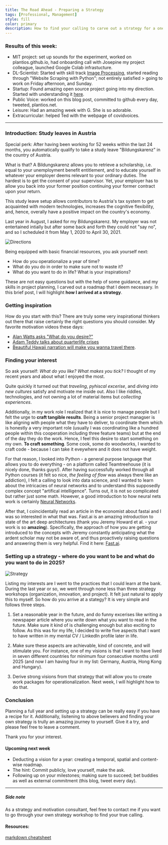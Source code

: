 ```yaml
---
title: The Road Ahead - Preparing a Strategy
tags: [Professional, Management]
style: fill
color: primary
description: How to find your calling to carve out a strategy for a one year study leave.
---
```


### Results of this week:
- MIT project: set up sounds for the experiment, worked on plantios.github.io, had onboarding call with Josepine my project colleague, launched Google Colab infrastucture.
- DL-Scientist: Started with skill track [Image Processing](https://learn.datacamp.com/skill-tracks/image-processing), started reading through "Website Scraping with Python"; not entirely satisfied > going to work on Friday afternoon, and Sunday.
- Startup: Found amazing open source project going into my direction. Started with understanding it [here](www.writeup.ai).
- Public Voice: worked on this blog post, committed to github every day, tweeted, plantios.net.
- Leisure: Had an amazing week with G. She is so adorable.
- Extracurricular: helped Ted with the webpage of covidvoices.

---

### Introduction: Study leaves in Austria

Special perk: After having been working for 52 weeks within the last 24 months, you automatically qualify to take a study leave "Bildungskarenz" in the country of Austria. 

What is that? A Bildungskarenz allows you to retrieve a scholarship, i.e. equal to your unemployment benefit entitlement, and to educate yourself in whatever your employer deems relevant to your ordinary duties. The hardest is to get the consent of your supervisor. Yet, your employer has to allow you back into your former position continuing your former contract upon your return. 

This study leave setup allows contributors to Austria's tax system to get acquainted with modern technologies, increases the cognitive flexibility, and, hence, overally have a positive impact on the country's economy. 

Last year in August, I asked for my Bildungskarenz. My employer was not entertained intially but after some back and forth they could not "say no", and so I scheduled it from May 1, 2020 to April 30, 2021. 

![Directions](https://images.unsplash.com/photo-1472740378865-80aab8e73251?ixlib=rb-1.2.1&ixid=eyJhcHBfaWQiOjEyMDd9&auto=format&fit=crop&w=1350&q=80)

Being equipped with basic financial resources, you ask yourself next: 
* How do you operationalize a year of time? 
* What do you do in order to make sure not to waste it? 
* What do you want to do in life? What is your inspirations? 

These are not easy questions but with the help of some guidance, and my skills in project planning, I carved out a roadmap that I deem necessary. In this brief post, I will highlight **how I arrived at a strategy**.

### Getting inspiration

How do you start with this? There are truly some very inspirational thinkers out there that raise certainly the right questions you should consider. My favorite motivation videos these days:

* [Alan Watts asks "What do you desire?"](https://vimeo.com/60087670)
* [Adam Teddy talks about quarterlife crises](https://www.youtube.com/watch?v=ddek3gQVt9Y)
* [Beautiful Hawaii narration will make you wanna travel there](https://youtu.be/L3V7LKYPIUQ).

### Finding your interest

So ask yourself: *What do you like? What makes you tick?* I thought of my recent years and about what I enjoyed the most. 

Quite quickly it turned out that *traveling*, *pyhiscal excerise*, and *diving into new cultures* satisfy and motivate me inside out. Also I like riddles, technologies, and not owning a lot of material items but *collecting experiences*. 

Additionally, in my work role I realized that it is nice to manage people but I felt the urge to **craft tangible results**. Being a senior project managser is like aligning with people what they have to deliver, to coordinate them which is honestly a very important role (usually I was coordinating like a hundred people within this cooperation including three feature teams) but at the end of the day they do the work. Hence, I feel this desire to start something on my own. **To craft something**. Some cook, some do woodworks, I wanted to craft code - because I can take it eveywhere and it does not have weight. 

For that reason, I looked into Python - a general purpose language that allows you to do everything - on a platform called Teamtreehouse (it is nicely done, thanks guys!). After having successfully worked through all Python courses (it felt so nice, *the feeling of flow* was always there like an addiction), I felt a calling to look into data science, and I wanted to learn about the intricacies of neural networks and to understand this supposedly complex concept "artifical intelligence". Turns out, it is not so complicated but rather just some math. However, a good introduction to how neural nets work is certainly [Neural Networks](https://youtu.be/aircAruvnKk). 

After that, I coincidentally read an article in the economist about fastai and I was so interested in what that was. Fast.ai is an amazing introduction to state of the art deep architectures (thank you Jeremy Howard et al. - your work is so **amazing**). Specifically, the approach of how you are getting introduced to the concepts with Jeremy constantly anticipating what the ardent scholar may not be aware of, and thus proactively raising questions and answering them is very helpful. Find it here: [Fast.ai](www.fast.ai).

### Setting up a strategy - where do you want to be and what do you want to do in 2025?

![Strategy](https://images.unsplash.com/photo-1484910292437-025e5d13ce87?ixlib=rb-1.2.1&ixid=eyJhcHBfaWQiOjEyMDd9&auto=format&fit=crop&w=2888&q=80)

Listing my interests are I went to the practices that I could learn at the bank. During the last year or so, we went through none less than three strategy workshops (organization, innovation, and project). It felt just natural to apply this to myself. So how do you arrive at a stategy? It is very simple and follows three steps.

1. Set a reasonable year in the future, and do funny excerises like writing a newspaper article where you write down what you want to read in the future. Make sure it kind of is challenging enough but also exciting to follow. As this was for my life, I decided to write five aspects that I want to have written in my mental CV / LinkedIn profile later in life. 

2. Make sure these aspects are achievable, kind of concrete, and will stimulate you. For instance, one of my visions is that I want to have lived in seven different countries for minimum four consecutive months until 2025 (and now I am having four in my list: Germany, Austria, Hong Kong and Hungary).

3. Derive strong visions from that strategy that will allow you to create work packages for operationalization. Next week, I will highlight how to do that.

### Conclusion
Planning a full year and setting up a strategy can be really easy if you have a recipe for it. Additionally, lisitening to above believers and finding your own strategy is trully an amazing journey to yourself. Give it a try, and please feel free to leave a comment. 

Thank you for your interest.

#### Upcoming next week 
- Deducting a vision for a year: creating a temporal, spatial and content-wise roadmap.
- The hint: Commit publicly, love yourself, make the ask.
- Following up on your milestones;  making sure to succeed; bet buddies as well as external commitment (this blog, tweet every day).

--- 
##### Side note
As a strategy and motivation consultant, feel free to contact me if you want to go through your own strategy workshop to find your true calling.

#### Resources: 
[markdown cheatsheet](https://github.com/adam-p/markdown-here/wiki/Markdown-Cheatsheet)

<script id="dsq-count-scr" src="//duerr.disqus.com/count.js" async></script>
